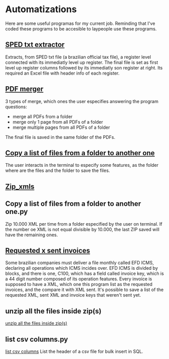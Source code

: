 # Automatizations
Here are some useful programas for my current job. Reminding that I've coded these programs to be accesible to laypeople use these programs.

## [SPED txt extractor](https://github.com/brunoserp/Automations/blob/main/SPED%20txt%20extractor.py) 
Extracts, from SPED txt file (a brazilian official tax file), a register level connected with its immediatly level up register. The final file is set as first level up register columns followed by its immediatly son register at right. Its required an Excel file with header info of each register.

## [PDF merger](https://github.com/brunoserp/Automations/blob/main/pdf%20merger.py)
3 types of merge, which ones the user especifies answering the program questions:
- merge all PDFs from a folder
- merge only 1 page from all PDFs of a folder
- merge multiple pages from all PDFs of a folder

The final file is saved in the same folder of the PDFs.

## [Copy a list of files from a folder to another one](https://github.com/brunoserp/Automations/blob/main/copy%20a%20list%20of%20files%20from%20a%20folder%20to%20another%20one.py)

The user interacts in the terminal to especify some features, as the folder where are the files and the folder to save the files.

## [Zip_xmls](https://github.com/brunoserp/Automations/blob/main/zipar_xmls.py)
## **Copy a list of files from a folder to another one.py**
Zip 10.000 XML per time from a folder especified by the user on terminal.
If the number oe XML is not equal divisible by 10.000, the last ZIP saved will have the remaining ones.

## [Requested x sent invoices](https://github.com/brunoserp/Automations/blob/main/requested%20x%20sent%20invoices.py)
Some brazilian companies must deliver a file monthly called EFD ICMS, declaring all operations which ICMS incides over. EFD ICMS is divided by blocks, and there is one, C100, which has a field called invoice key, which is a 44 digit number composed of its operation features. Every invoice is supposed to have a XML, which one this program list as the requested invoices, and the compare it with XML sent.
It's possible to save a list of the requested XML, sent XML and invoice keys that weren't sent yet.

## **unzip all the files inside zip(s)**
[unzip all the files inside zip(s)](https://github.com/brunoserp/Automations/blob/main/unzip%20all%20the%20files%20inside%20zip(s).py)

## **list csv columns.py**
[list csv columns](https://github.com/brunoserp/Automations/blob/main/list%20csv%20columns.py)
List the header of a csv file for bulk insert in SQL.
